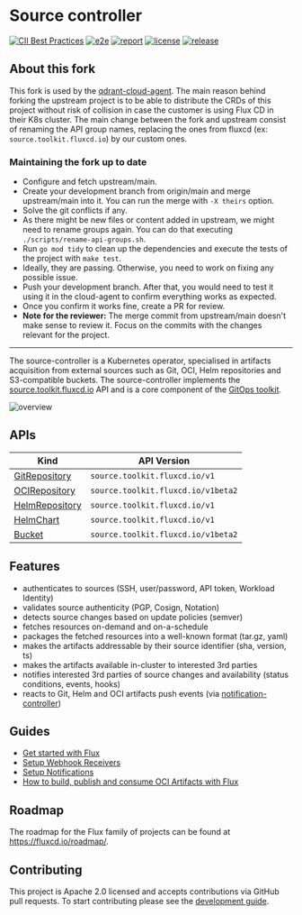 # Source controller

[![CII Best Practices](https://bestpractices.coreinfrastructure.org/projects/4786/badge)](https://bestpractices.coreinfrastructure.org/projects/4786)
[![e2e](https://github.com/fluxcd/source-controller/workflows/e2e/badge.svg)](https://github.com/fluxcd/source-controller/actions)
[![report](https://goreportcard.com/badge/github.com/fluxcd/source-controller)](https://goreportcard.com/report/github.com/fluxcd/source-controller)
[![license](https://img.shields.io/github/license/fluxcd/source-controller.svg)](https://github.com/fluxcd/source-controller/blob/main/LICENSE)
[![release](https://img.shields.io/github/release/fluxcd/source-controller/all.svg)](https://github.com/fluxcd/source-controller/releases)

## About this fork

This fork is used by the
[qdrant-cloud-agent](https://github.com/qdrant/qdrant-cloud-agent/). The main
reason behind forking the upstream project is to be able to distribute the CRDs of this
project without risk of collision in case the customer is using Flux CD in their
K8s cluster. The main change between the fork and upstream consist of renaming the
API group names, replacing the ones from fluxcd (ex: `source.toolkit.fluxcd.io`)
by our custom ones.

### Maintaining the fork up to date

- Configure and fetch upstream/main.
- Create your development branch from origin/main and merge upstream/main into
  it. You can run the merge with `-X theirs` option.
- Solve the git conflicts if any.
- As there might be new files or content added in upstream, we might need to
  rename groups again. You can do that executing
  `./scripts/rename-api-groups.sh`.
- Run `go mod tidy` to clean up the dependencies and execute the tests of the project with `make test`.
- Ideally, they are passing. Otherwise, you need to work on fixing any possible
  issue.
- Push your development branch. After that, you would need to test it using it
  in the cloud-agent to confirm everything works as expected.
- Once you confirm it works fine, create a PR for review.
- **Note for the reviewer:** The merge commit from upstream/main doesn't make
  sense to review it. Focus on the commits with the changes relevant for the
  project.

---

The source-controller is a Kubernetes operator, specialised in artifacts acquisition
from external sources such as Git, OCI, Helm repositories and S3-compatible buckets.
The source-controller implements the
[source.toolkit.fluxcd.io](docs/spec/README.md) API
and is a core component of the [GitOps toolkit](https://fluxcd.io/flux/components/).

![overview](docs/diagrams/source-controller-overview.png)

## APIs

| Kind                                                  | API Version                        |
|-------------------------------------------------------|------------------------------------|
| [GitRepository](docs/spec/v1/gitrepositories.md)      | `source.toolkit.fluxcd.io/v1`      |
| [OCIRepository](docs/spec/v1beta2/ocirepositories.md) | `source.toolkit.fluxcd.io/v1beta2` |
| [HelmRepository](docs/spec/v1/helmrepositories.md)    | `source.toolkit.fluxcd.io/v1`      |
| [HelmChart](docs/spec/v1/helmcharts.md)               | `source.toolkit.fluxcd.io/v1`      |
| [Bucket](docs/spec/v1beta2/buckets.md)                | `source.toolkit.fluxcd.io/v1beta2` |

## Features

* authenticates to sources (SSH, user/password, API token, Workload Identity)
* validates source authenticity (PGP, Cosign, Notation)
* detects source changes based on update policies (semver)
* fetches resources on-demand and on-a-schedule
* packages the fetched resources into a well-known format (tar.gz, yaml)
* makes the artifacts addressable by their source identifier (sha, version, ts)
* makes the artifacts available in-cluster to interested 3rd parties
* notifies interested 3rd parties of source changes and availability (status conditions, events, hooks)
* reacts to Git, Helm and OCI artifacts push events (via [notification-controller](https://github.com/fluxcd/notification-controller))

## Guides

* [Get started with Flux](https://fluxcd.io/flux/get-started/)
* [Setup Webhook Receivers](https://fluxcd.io/flux/guides/webhook-receivers/)
* [Setup Notifications](https://fluxcd.io/flux/guides/notifications/)
* [How to build, publish and consume OCI Artifacts with Flux](https://fluxcd.io/flux/cheatsheets/oci-artifacts/)

## Roadmap

The roadmap for the Flux family of projects can be found at <https://fluxcd.io/roadmap/>.

## Contributing

This project is Apache 2.0 licensed and accepts contributions via GitHub pull requests.
To start contributing please see the [development guide](DEVELOPMENT.md).
